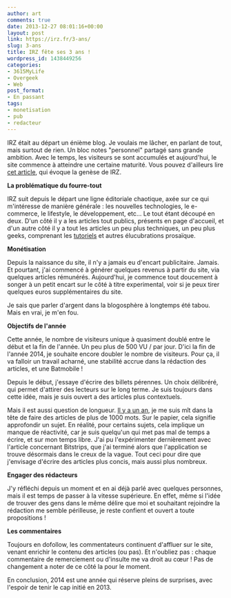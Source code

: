 ```yaml
---
author: art
comments: true
date: 2013-12-27 08:01:16+00:00
layout: post
link: https://irz.fr/3-ans/
slug: 3-ans
title: IRZ fête ses 3 ans !
wordpress_id: 1438449256
categories:
- 3615MyLife
- Overgeek
- Web
post_format:
- En passant
tags:
- monetisation
- pub
- redacteur
---
```


IRZ était au départ un énième blog. Je voulais me lâcher, en parlant de tout, mais surtout de rien. Un bloc notes "personnel" partagé sans grande ambition. Avec le temps, les visiteurs se sont accumulés et aujourd'hui, le site commence à atteindre une certaine maturité. Vous pouvez d'ailleurs lire [cet article](https://irz.fr/origine-nom-site-toute-verite-irz), qui évoque la genèse de IRZ.





**La problématique du fourre-tout**





IRZ suit depuis le départ une ligne éditoriale chaotique, axée sur ce qui m'intéresse de manière générale : les nouvelles technologies, le e-commerce, le lifestyle, le développement, etc… Le tout étant découpé en deux. D'un côté il y a les articles tout publics, présents en page d'accueil, et d'un autre côté il y a tout les articles un peu plus techniques, un peu plus geeks, comprenant les [tutoriels](https://irz.fr/tutoriels-informatique) et autres élucubrations prosaïque.





**Monétisation**





Depuis la naissance du site, il n'y a jamais eu d'encart publicitaire. Jamais. Et pourtant, j'ai commencé à générer quelques revenus à partir du site, via quelques articles rémunérés. Aujourd'hui, je commence tout doucement à songer à un petit encart sur le côté à titre experimental, voir si je peux tirer quelques euros supplémentaires du site.





Je sais que parler d'argent dans la blogosphère à longtemps été tabou. Mais en vrai, je m'en fou.





**Objectifs de l'année**





Cette année, le nombre de visiteurs unique à quasiment doublé entre le début et la fin de l'année. Un peu plus de 500 VU / par jour. D'ici la fin de l'année 2014, je souhaite encore doubler le nombre de visiteurs. Pour ça, il va falloir un travail acharné, une stabilité accrue dans la rédaction des articles, et une Batmobile !





Depuis le début, j'essaye d'écrire des billets pérennes. Un choix délibréré, qui permet d'attirer des lecteurs sur le long terme. Je suis toujours dans cette idée, mais je suis ouvert a des articles plus contextuels.





Mais il est aussi question de longueur. [Il y a un an](https://irz.fr/mes-resolutions-en-2013), je me suis mît dans la tête de faire des articles de plus de 1000 mots. Sur le papier, cela signifie approfondir un sujet. En réalité, pour certains sujets, cela implique un manque de réactivité, car je suis quelqu'un qui met pas mal de temps a écrire, et sur mon temps libre. J'ai pu l'expérimenter dernièrement avec l'article concernant Bitstrips, que j'ai terminé alors que l'application se trouve désormais dans le creux de la vague. Tout ceci pour dire que j'envisage d'écrire des articles plus concis, mais aussi plus nombreux.





**Engager des rédacteurs**





J'y réfléchi depuis un moment et en ai déjà parlé avec quelques personnes, mais il est temps de passer à la vitesse supérieure. En effet, même si l'idée de trouver des gens dans le même délire que moi et souhaitant rejoindre la rédaction me semble périlleuse, je reste confient et ouvert a toute propositions !





**Les commentaires**





Toujours en dofollow, les commentateurs continuent d'affluer sur le site, venant enrichir le contenu des articles (ou pas). Et n'oubliez pas : chaque commentaire de remerciement ou d'insulte me va droit au cœur ! Pas de changement a noter de ce côté la pour le moment.





En conclusion, 2014 est une année qui réserve pleins de surprises, avec l'espoir de tenir le cap initié en 2013.




